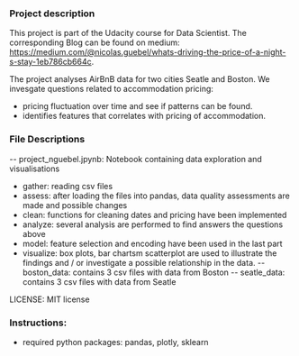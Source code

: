 ### Project description
This project is part of the Udacity course for Data Scientist. The corresponding
Blog can be found on medium:
https://medium.com/@nicolas.guebel/whats-driving-the-price-of-a-night-s-stay-1eb786cb664c.

The project analyses AirBnB data for two cities Seatle and Boston.
We invesgate questions related to accommodation pricing:
- pricing fluctuation over time and see if patterns can be found.
- identifies features that correlates with pricing of accommodation.

### File Descriptions
-- project_nguebel.jpynb: Notebook containing data exploration and visualisations
  - gather: reading csv files
  - assess: after loading the files into pandas, data quality assessments are made and possible changes
  - clean: functions for cleaning dates and pricing have been implemented
  - analyze: several analysis are performed to find answers the questions above
  - model: feature selection and encoding have been used in the last part
  - visualize: box plots, bar chartsm scatterplot are used to illustrate the
  findings and / or investigate a possible relationship in the data.
-- boston_data: contains 3 csv files with data from Boston
-- seatle_data: contains 3 csv files with data from Seatle

LICENSE: MIT license

### Instructions:
- required python packages: pandas, plotly, sklearn
